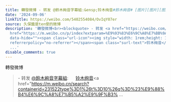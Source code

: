 ```yaml
---
title: 轉發微博 - 转发 @鈴木絢音字幕組:&ensp;铃木绚音#鈴木絢音# [图片][图片][图片]
date: '2024-09-06'
linkTitle: https://weibo.com/5402554084/OvIqY07er
source: 久保醬是ten使的微博
description: '轉發微博<br><blockquote> - 转发 <a href="https://weibo.com/7647480844" target="_blank">@鈴木絢音字幕組</a>: <a
  href="https://m.weibo.cn/p/index?extparam=%E9%93%83%E6%9C%A8%E7%BB%9A%E9%9F%B3&amp;containerid=1008083226021b1a8eff1b52076517bbf69fdd"
  data-hide=""><span class="url-icon"><img style="width: 1rem;height: 1rem" src="https://n.sinaimg.cn/photo/5213b46e/20180926/timeline_card_small_super_default.png"
  referrerpolicy="no-referrer"></span><span class="surl-text">铃木绚音</span></a><a href="https://m.weibo.cn/search?containerid=231522type%3D1%26t%3D10%26q%3D%23%E9%88%B4%E6%9C%A8%E7%B5%A2%E9%9F%B3%
  ...'
disable_comments: true
---
```

轉發微博<br><blockquote> - 转发 <a href="https://weibo.com/7647480844" target="_blank">@鈴木絢音字幕組</a>: <a href="https://m.weibo.cn/p/index?extparam=%E9%93%83%E6%9C%A8%E7%BB%9A%E9%9F%B3&amp;containerid=1008083226021b1a8eff1b52076517bbf69fdd" data-hide=""><span class="url-icon"><img style="width: 1rem;height: 1rem" src="https://n.sinaimg.cn/photo/5213b46e/20180926/timeline_card_small_super_default.png" referrerpolicy="no-referrer"></span><span class="surl-text">铃木绚音</span></a><a href="https://m.weibo.cn/search?containerid=231522type%3D1%26t%3D10%26q%3D%23%E9%88%B4%E6%9C%A8%E7%B5%A2%E9%9F%B3% ...